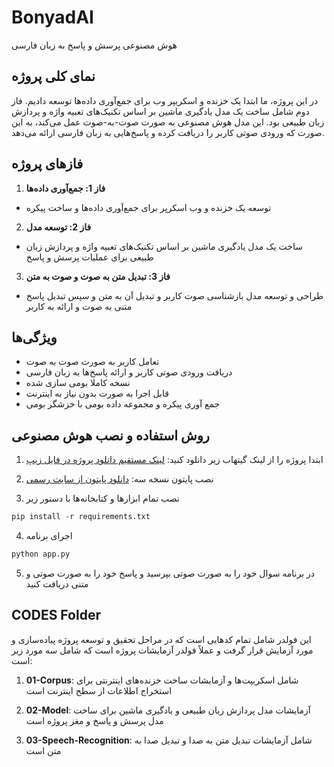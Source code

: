 # BonyadAI
هوش مصنوعی پرسش و پاسخ به زبان فارسی

## نمای کلی پروژه

در این پروژه، ما ابتدا یک خزنده و اسکریپر وب برای جمع‌آوری داده‌ها توسعه دادیم. فاز دوم شامل ساخت یک مدل یادگیری ماشین بر اساس تکنیک‌های تعبیه واژه و پردازش زبان طبیعی بود. این مدل هوش مصنوعی به صورت صوت-به-صوت عمل می‌کند، به این صورت که ورودی صوتی کاربر را دریافت کرده و پاسخ‌هایی به زبان فارسی ارائه می‌دهد.

## فازهای پروژه

1. **فاز 1: جمع‌آوری داده‌ها**
- توسعه یک خزنده و وب اسکرپر برای جمع‌آوری داده‌ها و ساخت پیکره

2. **فاز 2: توسعه مدل**
- ساخت یک مدل یادگیری ماشین بر اساس تکنیک‌های تعبیه واژه و پردازش زبان طبیعی برای عملیات پرسش و پاسخ

3. **فاز 3: تبدیل متن به صوت و صوت به متن** 
- طراحی و توسعه مدل بازشناسی صوت کاربر و تبدیل آن به متن و سپس تبدیل پاسخ متنی به صوت و ارائه به کاربر

## ویژگی‌ها

- تعامل کاربر به صورت صوت به صوت
- دریافت ورودی صوتی کاربر و ارائه پاسخ‌ها به زبان فارسی
- نسخه کاملا بومی سازی شده
- قابل اجرا به صورت بدون نیاز به اینترنت 
- جمع آوری پیکره و مجموعه داده بومی با خزشگر بومی

## روش استفاده و نصب هوش مصنوعی

1. ابتدا پروژه را از لینک گیتهاب زیر دانلود کنید:
[لینک مستقیم دانلود پروژه در فایل زیپ](https://github.com/M-Taghizadeh/Persian_Question_Answering_Voice2Voice_AI/archive/refs/heads/master.zip)

2. نصب پایتون نسخه سه:
[دانلود پایتون از سایت رسمی](https://www.python.org/ftp/python/3.12.4/python-3.12.4-amd64.exe)

3. نصب تمام ابزارها و کتابخانه‌ها با دستور زیر
```python
pip install -r requirements.txt
```
4. اجرای برنامه
```python
python app.py
```
5. در برنامه سوال خود را به صورت صوتی بپرسید و پاسخ خود را به صورت صوتی و متنی دریافت کنید

## CODES Folder

این فولدر شامل تمام کدهایی است که در مراحل تحقیق و توسعه پروژه پیاده‌سازی و مورد آزمایش قرار گرفت و عملاً فولدر آزمایشات پروژه است که شامل سه مورد زیر است:

1. **01-Corpus**: 
شامل اسکریپت‌ها و آزمایشات ساخت خزنده‌های اینترنتی برای استخراج اطلاعات از سطح اینترنت است

2. **02-Model**: 
آزمایشات مدل پردازش زبان طبیعی و یادگیری ماشین برای ساخت مدل پرسش و پاسخ و مغز پروژه است

3. **03-Speech-Recognition**: 
شامل آزمایشات تبدیل متن به صدا و تبدیل صدا به متن است

